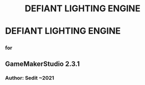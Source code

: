 

<div align="center">
<h1>DEFIANT LIGHTING ENGINE
</div>


<p align="center">
<h1>DEFIANT LIGHTING ENGINE</p>
<h3>for</h3>
<h2>GameMakerStudio 2.3.1</h2>
<h3>Author: Sedit ~2021</h3> 


 
